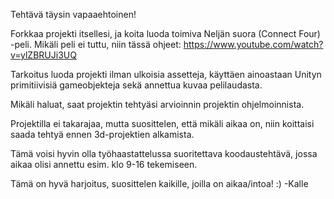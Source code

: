 Tehtävä täysin vapaaehtoinen!

Forkkaa projekti itsellesi, ja koita luoda toimiva Neljän suora (Connect Four) -peli. Mikäli peli ei tuttu, niin tässä ohjeet:
https://www.youtube.com/watch?v=ylZBRUJi3UQ

Tarkoitus luoda projekti ilman ulkoisia assetteja, käyttäen ainoastaan 
Unityn primitiivisiä gameobjekteja sekä annettua kuvaa pelilaudasta.

Mikäli haluat, saat projektin tehtyäsi arvioinnin projektin ohjelmoinnista.

Projektilla ei takarajaa, mutta suosittelen, että mikäli aikaa on, niin koittaisi saada tehtyä ennen 3d-projektien alkamista.

Tämä voisi hyvin olla työhaastattelussa suoritettava koodaustehtävä, jossa aikaa olisi annettu esim. klo 9-16 tekemiseen.


Tämä on hyvä harjoitus, suosittelen kaikille, joilla on aikaa/intoa! :)
-Kalle
